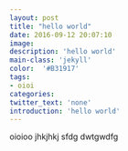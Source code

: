 ```yaml
---
layout: post
title: "hello world"
date: 2016-09-12 20:07:10
image:
description: 'hello world'
main-class: 'jekyll'
color:  '#B31917'
tags:
- oioi
categories:
twitter_text: 'none'
introduction: 'hello world'
---
```


oioioo jhkjhkj
sfdg
dwtgwdfg
